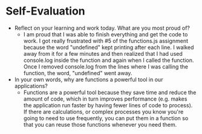 # Self-Evaluation

- Reflect on your learning and work today. What are you most proud of?
  - I am proud that I was able to finish everything and get the code to work. I got really frustrated with #5 of the functions.js assignment because the word "undefined" kept printing after each line. I walked away from it for a few minutes and then realized that I had used console.log inside the function and again when I called the function. Once I removed console.log from the lines where I was calling the function, the word, "undefined" went away.
- In your own words, why are functions a powerful tool in our applications?
  - Functions are a powerful tool because they save time and reduce the amount of code, which in turn improves performance (e.g. makes the application run faster by having fewer lines of code to process). If there are calculations, or complex processes you know you're going to need to use frequently, you can put them in a function so that you can reuse those functions whenever you need them.